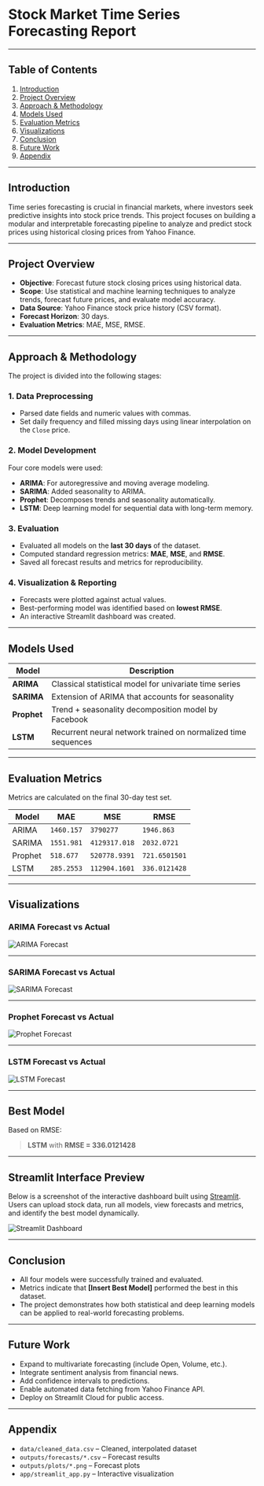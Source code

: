 # Stock Market Time Series Forecasting Report

---

## Table of Contents
1. [Introduction](#introduction)
2. [Project Overview](#project-overview)
3. [Approach & Methodology](#approach--methodology)
4. [Models Used](#models-used)
5. [Evaluation Metrics](#evaluation-metrics)
6. [Visualizations](#visualizations)
7. [Conclusion](#conclusion)
8. [Future Work](#future-work)
9. [Appendix](#Appendix)

---

## Introduction

Time series forecasting is crucial in financial markets, where investors seek predictive insights into stock price trends. This project focuses on building a modular and interpretable forecasting pipeline to analyze and predict stock prices using historical closing prices from Yahoo Finance.

---

## Project Overview

- **Objective**: Forecast future stock closing prices using historical data.
- **Scope**: Use statistical and machine learning techniques to analyze trends, forecast future prices, and evaluate model accuracy.
- **Data Source**: Yahoo Finance stock price history (CSV format).
- **Forecast Horizon**: 30 days.
- **Evaluation Metrics**: MAE, MSE, RMSE.

---

## Approach & Methodology

The project is divided into the following stages:

### 1. Data Preprocessing
- Parsed date fields and numeric values with commas.
- Set daily frequency and filled missing days using linear interpolation on the `Close` price.

### 2. Model Development
Four core models were used:
- **ARIMA**: For autoregressive and moving average modeling.
- **SARIMA**: Added seasonality to ARIMA.
- **Prophet**: Decomposes trends and seasonality automatically.
- **LSTM**: Deep learning model for sequential data with long-term memory.

### 3. Evaluation
- Evaluated all models on the **last 30 days** of the dataset.
- Computed standard regression metrics: **MAE**, **MSE**, and **RMSE**.
- Saved all forecast results and metrics for reproducibility.

### 4. Visualization & Reporting
- Forecasts were plotted against actual values.
- Best-performing model was identified based on **lowest RMSE**.
- An interactive Streamlit dashboard was created.

---

## Models Used

| Model    | Description |
|----------|-------------|
| **ARIMA**   | Classical statistical model for univariate time series |
| **SARIMA**  | Extension of ARIMA that accounts for seasonality |
| **Prophet** | Trend + seasonality decomposition model by Facebook |
| **LSTM**    | Recurrent neural network trained on normalized time sequences |

---

## Evaluation Metrics

Metrics are calculated on the final 30-day test set.

| Model    | MAE     | MSE         | RMSE    |
|----------|---------|-------------|---------|
| ARIMA    | `1460.157`  | `3790277`    | `1946.863`  |
| SARIMA   | `1551.981`  | `4129317.018`    | `2032.0721`  |
| Prophet  | `518.677`  | `520778.9391`    | `721.6501501`  |
| LSTM     | `285.2553`  | `112904.1601`    | `336.0121428`  |


---

## Visualizations

### ARIMA Forecast vs Actual
![ARIMA Forecast](outputs/plots/arima_forecast.png)

---

### SARIMA Forecast vs Actual
![SARIMA Forecast](outputs/plots/sarima_forecast.png)

---

### Prophet Forecast vs Actual
![Prophet Forecast](outputs/plots/prophet_forecast.png)

---

### LSTM Forecast vs Actual
![LSTM Forecast](outputs/plots/lstm_forecast.png)

---


## Best Model

Based on RMSE:

> **LSTM** with **RMSE = 336.0121428**
---
## Streamlit Interface Preview

Below is a screenshot of the interactive dashboard built using [Streamlit](https://streamlit.io). Users can upload stock data, run all models, view forecasts and metrics, and identify the best model dynamically.

![Streamlit Dashboard](image.png)

---

## Conclusion

- All four models were successfully trained and evaluated.
- Metrics indicate that **[Insert Best Model]** performed the best in this dataset.
- The project demonstrates how both statistical and deep learning models can be applied to real-world forecasting problems.

---

## Future Work

- Expand to multivariate forecasting (include Open, Volume, etc.).
- Integrate sentiment analysis from financial news.
- Add confidence intervals to predictions.
- Enable automated data fetching from Yahoo Finance API.
- Deploy on Streamlit Cloud for public access.

---

## Appendix

- `data/cleaned_data.csv` – Cleaned, interpolated dataset
- `outputs/forecasts/*.csv` – Forecast results
- `outputs/plots/*.png` – Forecast plots
- `app/streamlit_app.py` – Interactive visualization
